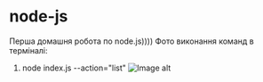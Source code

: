 # node-js

Перша домашня робота по node.js))))
Фото виконання команд в терміналі:
1. node index.js --action="list"
![Image alt](/SofiiaShevtsova/node-js.git/raw/main/Scrn/Screenshot_1.png)